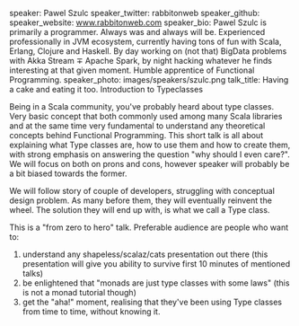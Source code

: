 speaker: Pawel Szulc
speaker_twitter: rabbitonweb
speaker_github: 
speaker_website: www.rabbitonweb.com
speaker_bio: Pawel Szulc is primarily a programmer. Always was and always will be. Experienced professionally in JVM ecosystem, currently having tons of fun with Scala, Erlang, Clojure and Haskell. By day working on (not that) BigData problems with Akka Stream ∓ Apache Spark, by night hacking whatever he finds interesting at that given moment. Humble apprentice of Functional Programming.
speaker_photo: images/speakers/szulc.png
talk_title: Having a cake and eating it too. Introduction to Typeclasses



Being in a Scala community, you've probably heard about type classes. Very basic concept that both commonly used among many Scala libraries and at the same time very fundamental to understand any theoretical concepts behind Functional Programming. This short talk is all about explaining what Type classes are, how to use them and how to create them, with strong emphasis on answering the question "why should I even care?". We will focus on both on prons and cons, however speaker will probably be a bit biased towards the former.

We will follow story of couple of developers, struggling with conceptual design problem. As many before them, they will eventually reinvent the wheel. The solution they will end up with, is what we call a Type class.

This is a "from zero to hero" talk. Preferable audience are people who want to:
1. understand any shapeless/scalaz/cats presentation out there (this presentation will give you ability to survive first 10 minutes of mentioned talks)
2. be enlightened that "monads are just type classes with some laws" (this is not a monad tutorial though)
3. get the "aha!" moment, realising that they've been using Type classes from time to time, without knowing it.